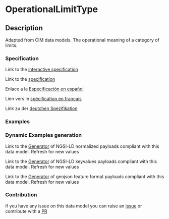 # OperationalLimitType

## Description 

Adapted from CIM data models. The operational meaning of a category of limits.
### Specification

Link to the [interactive specification](https://swagger.lab.fiware.org/?url=https://smart-data-models.github.io/dataModel.EnergyCIM/OperationalLimitType/swagger.yaml)

Link to the [specification](https://smart-data-models.github.io/dataModel.EnergyCIM/OperationalLimitType/doc/spec.md)

Enlace a la [Especificación en español](https://smart-data-models.github.io/dataModel.EnergyCIM/OperationalLimitType/doc/spec_ES.md)

Lien vers le [spécification en français](https://smart-data-models.github.io/dataModel.EnergyCIM/OperationalLimitType/doc/spec_FR.md)

Link zu der [deutchen Spezifikation](https://smart-data-models.github.io/dataModel.EnergyCIM/OperationalLimitType/doc/spec_DE.md)
### Examples
### Dynamic Examples generation

Link to the [Generator](https://smartdatamodels.org/extra/ngsi-ld_generator_v0.92.php?schemaUrl=https://raw.githubusercontent.com/smart-data-models/dataModel.EnergyCIM/master/OperationalLimitType/schema.json&email=info@smartdatamodels.org) of NGSI-LD normalized payloads compliant with this data model. Refresh for new values

Link to the [Generator](https://smartdatamodels.org/extra/ngsi-ld_generator_keyvalues_v0.92.php?schemaUrl=https://raw.githubusercontent.com/smart-data-models/dataModel.EnergyCIM/master/OperationalLimitType/schema.json&email=info@smartdatamodels.org) of NGSI-LD keyvalues payloads compliant with this data model. Refresh for new values

Link to the [Generator](https://smartdatamodels.org/extra/geojson_features_generator_v1.0.php?schemaUrl=https://raw.githubusercontent.com/smart-data-models/dataModel.EnergyCIM/master/OperationalLimitType/schema.json&email=info@smartdatamodels.org) of geojson feature format payloads compliant with this data model. Refresh for new values
### Contribution

 If you have any issue on this data model you can raise an [issue](https://github.com/smart-data-models/dataModel.EnergyCIM/issues)  or contribute with a [PR](https://github.com/smart-data-models/dataModel.EnergyCIM/pulls)